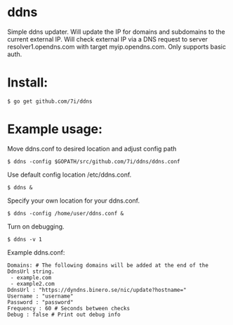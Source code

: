 # ddns
Simple ddns updater. 
Will update the IP for domains and subdomains to the current external IP.
Will check external IP via a DNS request to server resolver1.opendns.com with target myip.opendns.com.
Only supports basic auth.

# Install:
```
$ go get github.com/7i/ddns
```

# Example usage:
Move ddns.conf to desired location and adjust config path
```
$ ddns -config $GOPATH/src/github.com/7i/ddns/ddns.conf 
```

Use default config location /etc/ddns.conf.
```
$ ddns &
```

Specify your own location for your ddns.conf.
```
$ ddns -config /home/user/ddns.conf &
```

Turn on debugging.
```
$ ddns -v 1
```

Example ddns.conf:
```
Domains: # The following domains will be added at the end of the DdnsUrl string.
 - example.com
 - example2.com
DdnsUrl : "https://dyndns.binero.se/nic/update?hostname="
Username : "username"
Password : "password"
Frequency : 60 # Seconds between checks
Debug : false # Print out debug info 
```
